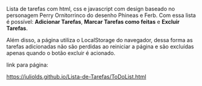 Lista de tarefas com html, css e javascript com design baseado no personagem Perry Ornitorrinco do desenho Phineas e Ferb.
Com essa lista é possível: **Adicionar Tarefas**, **Marcar Tarefas como feitas** e **Excluir Tarefas**.

Além disso, a página utiliza o LocalStorage do navegador,  dessa forma as tarefas adicionadas não são perdidas ao reiniciar a página e são excluídas apenas quando o botão excluir é acionado.

link para página:

https://juliolds.github.io/Lista-de-Tarefas/ToDoList.html
